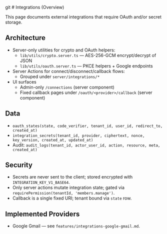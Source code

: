git # Integrations (Overview)

This page documents external integrations that require OAuth and/or secret storage.

## Architecture
- Server-only utilities for crypto and OAuth helpers:
  - `lib/utils/crypto.server.ts` — AES-256-GCM encrypt/decrypt of JSON
  - `lib/utils/oauth.server.ts` — PKCE helpers + Google endpoints
- Server Actions for connect/disconnect/callback flows:
  - Grouped under `server/integrations/*`
- UI surfaces
  - Admin-only `/connections` (server component)
  - Fixed callback pages under `/oauth/<provider>/callback` (server component)

## Data
- `oauth_states(state, code_verifier, tenant_id, user_id, redirect_to, created_at)`
- `integration_secrets(tenant_id, provider, ciphertext, nonce, key_version, created_at, updated_at)`
- Audit: `audit_logs(tenant_id, actor_user_id, action, resource, meta, created_at)`

## Security
- Secrets are never sent to the client; stored encrypted with `INTEGRATION_KEY_V1_BASE64`.
- Only server actions mutate integration state; gated via `requirePermission(tenantId, 'members.manage')`.
- Callback is a single fixed URI; tenant bound via `state` row.

## Implemented Providers
- Google Gmail — see `features/integrations-google-gmail.md`.
